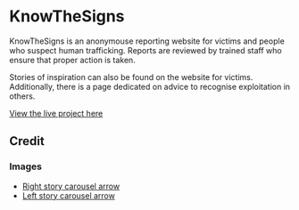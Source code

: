 # KnowTheSigns

KnowTheSigns is an anonymouse reporting website for victims and people who suspect human trafficking. 
Reports are reviewed by trained staff who ensure that proper action is taken.

Stories of inspiration can also be found on the website for victims. 
Additionally, there is a page dedicated on advice to recognise exploitation in others.

[View the live project here](https://knowthe-signs-e02e6c0640d7.herokuapp.com/)

## Credit

### Images

* [Right story carousel arrow](https://www.svgrepo.com/svg/334215/right-arrow)
* [Left story carousel arrow](https://www.svgrepo.com/svg/334036/left-arrow)